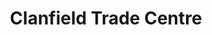 ---
title: "Clanfield Trade Centre"
url: /clanfield-waterlooville/clanfield-trade-centre/
shop: Eisenwaren
---